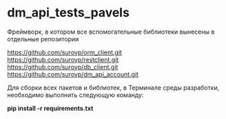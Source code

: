 # dm_api_tests_pavels

Фреймворк, в котором все вспомогательные библиотеки вынесены в отдельные репозитории

https://github.com/surovp/orm_client.git  
https://github.com/surovp/restclient.git  
https://github.com/surovp/db_client.git  
https://github.com/surovp/dm_api_account.git  

Для сборки всех пакетов и библиотек, в Терминале среды разработки, необходимо выполнить следующую команду:

**pip install -r requirements.txt** 
